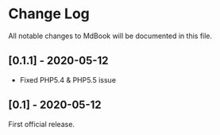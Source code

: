# Change Log
All notable changes to MdBook will be documented in this file.

## [0.1.1] - 2020-05-12

- Fixed PHP5.4 & PHP5.5 issue

## [0.1] - 2020-05-12

First official release.
